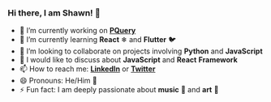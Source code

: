 ### Hi there, I am Shawn! 👋

<!--
**Shawn1912/Shawn1912** is a ✨ _special_ ✨ repository because its `README.md` (this file) appears on your GitHub profile.
-->

- 🔭 I’m currently working on **[PQuery](https://github.com/Shawn1912/PQuery)**
- 🌱 I’m currently learning **React** ❄ and **Flutter** :bird:
- 👯 I’m looking to collaborate on projects involving **Python** and **JavaScript**
- 💬 I would like to discuss about **JavaScript** and **React** **Framework**
- 📫 How to reach me: **[LinkedIn](https://linkedin.com/in/shawnlouis)** or **[Twitter](https://twitter.com/ShaLo1912)**
- 😄 Pronouns: He/Him :man:
- ⚡ Fun fact: I am deeply passionate about **music** 🎵 and **art** :art:
